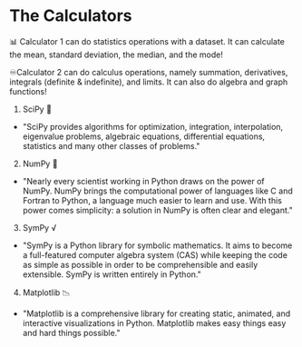# The Calculators

📊 Calculator 1 can do statistics operations with a dataset. It can calculate the mean, standard deviation, the median, and the mode!

♾️Calculator 2 can do calculus operations, namely summation, derivatives, integrals (definite & indefinite), and limits. It can also do algebra and graph functions!

1. SciPy 🔬
- "SciPy provides algorithms for optimization, integration, interpolation, eigenvalue problems, algebraic equations, differential equations, statistics and many other classes of problems."

2. NumPy 🔢
- "Nearly every scientist working in Python draws on the power of NumPy. NumPy brings the computational power of languages like C and Fortran to Python, a language much easier to learn and use. With this power comes simplicity: a solution in NumPy is often clear and elegant."

3. SymPy √
- "SymPy is a Python library for symbolic mathematics. It aims to become a full-featured computer algebra system (CAS) while keeping the code as simple as possible in order to be comprehensible and easily extensible. SymPy is written entirely in Python."

4. Matplotlib 📉
- "Matplotlib is a comprehensive library for creating static, animated, and interactive visualizations in Python. Matplotlib makes easy things easy and hard things possible."

